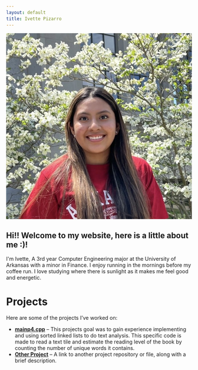 ```yaml
---
layout: default
title: Ivette Pizarro
---
```

![My Photo](https://github.com/Ivette174/Ivette174.github.io/blob/main/IMG_6767.JPG?raw=true)


## Hi!! Welcome to my website, here is a little about me :)!
I'm Ivette, A 3rd year Computer Engineering major at the University of Arkansas with a minor in Finance. I enjoy running in the mornings before my coffee run. I love studying where there is sunlight as it makes me feel good and energetic. 

# Projects

Here are some of the projects I’ve worked on:

- **[mainp4.cpp](https://github.com/Ivette174/Ivette174.github.io/blob/main/mainp4.cpp)** – This projects goal was to gain experience implementing and using sorted linked lists to do text analysis. This specific code is made to read a text tile and estimate the reading level of the book by counting the number of unique words it contains.
- **[Other Project](https://github.com/Ivette174/YourOtherProject)** – A link to another project repository or file, along with a brief description.
